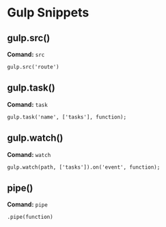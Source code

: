 # Gulp Snippets

## gulp.src()

**Comand:** `src`

```
gulp.src('route')
```

## gulp.task()

**Comand:** `task`

```
gulp.task('name', ['tasks'], function);
```

## gulp.watch()

**Comand:** `watch`

```
gulp.watch(path, ['tasks']).on('event', function);
```

## pipe()

**Comand:** `pipe`

```
.pipe(function)
```
